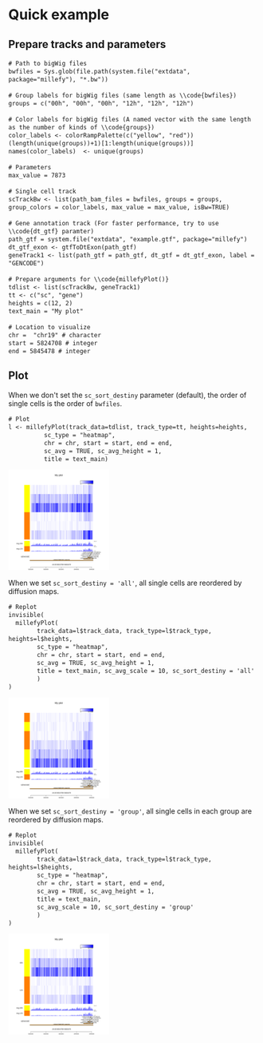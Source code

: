 # Quick example

## Prepare tracks and parameters

```
# Path to bigWig files
bwfiles = Sys.glob(file.path(system.file("extdata", package="millefy"), "*.bw"))

# Group labels for bigWig files (same length as \\code{bwfiles})
groups = c("00h", "00h", "00h", "12h", "12h", "12h")

# Color labels for bigWig files (A named vector with the same length as the number of kinds of \\code{groups})
color_labels <- colorRampPalette(c("yellow", "red"))(length(unique(groups))+1)[1:length(unique(groups))]
names(color_labels)  <- unique(groups)

# Parameters
max_value = 7873

# Single cell track
scTrackBw <- list(path_bam_files = bwfiles, groups = groups, group_colors = color_labels, max_value = max_value, isBw=TRUE)

# Gene annotation track (For faster performance, try to use \\code{dt_gtf} paramter)
path_gtf = system.file("extdata", "example.gtf", package="millefy")
dt_gtf_exon <- gtfToDtExon(path_gtf)
geneTrack1 <- list(path_gtf = path_gtf, dt_gtf = dt_gtf_exon, label = "GENCODE")

# Prepare arguments for \\code{millefyPlot()}
tdlist <- list(scTrackBw, geneTrack1)
tt <- c("sc", "gene")
heights = c(12, 2)
text_main = "My plot"

# Location to visualize
chr =  "chr19" # character
start = 5824708 # integer
end = 5845478 # integer

```

## Plot

When we don't set the `sc_sort_destiny` parameter (default), the order of single cells is the order of `bwfiles`.

```
# Plot
l <- millefyPlot(track_data=tdlist, track_type=tt, heights=heights,
          sc_type = "heatmap",
          chr = chr, start = start, end = end,
          sc_avg = TRUE, sc_avg_height = 1,
          title = text_main)
```
<img src="img/millefy_plot_example_default.png" width="40%" />

When we set `sc_sort_destiny = 'all'`, all single cells are reordered by diffusion maps.

```
# Replot
invisible(
  millefyPlot(
        track_data=l$track_data, track_type=l$track_type, heights=l$heights,
        sc_type = "heatmap",
        chr = chr, start = start, end = end,
        sc_avg = TRUE, sc_avg_height = 1,
        title = text_main, sc_avg_scale = 10, sc_sort_destiny = 'all'
        )
)
```

<img src="img/millefy_plot_example_all.png" width="40%" />

When we set `sc_sort_destiny = 'group'`, all single cells in each group are reordered by diffusion maps.


```
# Replot
invisible(
  millefyPlot(
        track_data=l$track_data, track_type=l$track_type, heights=l$heights,
        sc_type = "heatmap",
        chr = chr, start = start, end = end,
        sc_avg = TRUE, sc_avg_height = 1,
        title = text_main,
        sc_avg_scale = 10, sc_sort_destiny = 'group'
        )
)
```

<img src="img/millefy_plot_example_group.png" width="40%" />
